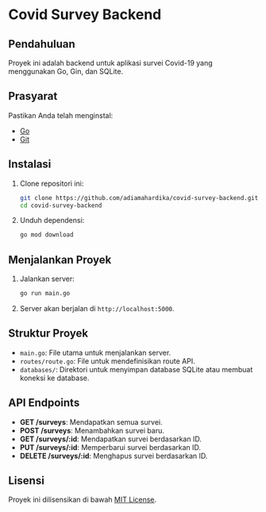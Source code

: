 # Covid Survey Backend

## Pendahuluan

Proyek ini adalah backend untuk aplikasi survei Covid-19 yang menggunakan Go, Gin, dan SQLite.

## Prasyarat

Pastikan Anda telah menginstal:

- [Go](https://golang.org/dl/)
- [Git](https://git-scm.com/)

## Instalasi

1. Clone repositori ini:

   ```sh
   git clone https://github.com/adiamahardika/covid-survey-backend.git
   cd covid-survey-backend
   ```

2. Unduh dependensi:
   ```sh
   go mod download
   ```

## Menjalankan Proyek

1. Jalankan server:

   ```sh
   go run main.go
   ```

2. Server akan berjalan di `http://localhost:5000`.

## Struktur Proyek

- `main.go`: File utama untuk menjalankan server.
- `routes/route.go`: File untuk mendefinisikan route API.
- `databases/`: Direktori untuk menyimpan database SQLite atau membuat koneksi ke database.

## API Endpoints

- **GET /surveys**: Mendapatkan semua survei.
- **POST /surveys**: Menambahkan survei baru.
- **GET /surveys/:id**: Mendapatkan survei berdasarkan ID.
- **PUT /surveys/:id**: Memperbarui survei berdasarkan ID.
- **DELETE /surveys/:id**: Menghapus survei berdasarkan ID.

## Lisensi

Proyek ini dilisensikan di bawah [MIT License](LICENSE).
